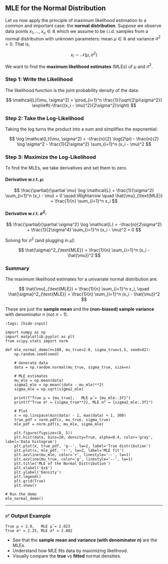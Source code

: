 ## MLE for the Normal Distribution

Let us now apply the principle of maximum likelihood estimation to a common and important case: the **normal distribution**. Suppose we observe data points $x_1, \dots, x_n \in \mathbb{R}$ which we assume to be i.i.d. samples from a normal distribution with unknown parameters: mean $\mu \in \mathbb{R}$ and variance $\sigma^2 > 0$. That is,

$$
x_i \sim \mathcal{N}(\mu, \sigma^2)
$$

We want to find the **maximum likelihood estimates** (MLEs) of $\mu$ and $\sigma^2$.

### Step 1: Write the Likelihood

The likelihood function is the joint probability density of the data:

$$
\mathcal{L}(\mu, \sigma^2) = \prod_{i=1}^n \frac{1}{\sqrt{2\pi\sigma^2}} \exp\left(-\frac{(x_i - \mu)^2}{2\sigma^2}\right)
$$

### Step 2: Take the Log-Likelihood

Taking the log turns the product into a sum and simplifies the exponential:

$$
\log \mathcal{L}(\mu, \sigma^2)
= -\frac{n}{2} \log(2\pi) - \frac{n}{2} \log \sigma^2 - \frac{1}{2\sigma^2} \sum_{i=1}^n (x_i - \mu)^2
$$

### Step 3: Maximize the Log-Likelihood

To find the MLEs, we take derivatives and set them to zero.

#### Derivative w\.r.t. $\mu$:

$$
\frac{\partial}{\partial \mu} \log \mathcal{L} = \frac{1}{\sigma^2} \sum_{i=1}^n (x_i - \mu) = 0
\quad \Rightarrow \quad
\hat{\mu}_{\text{MLE}} = \frac{1}{n} \sum_{i=1}^n x_i
$$

#### Derivative w\.r.t. $\sigma^2$:

$$
\frac{\partial}{\partial \sigma^2} \log \mathcal{L} = -\frac{n}{2\sigma^2} + \frac{1}{2\sigma^4} \sum_{i=1}^n (x_i - \mu)^2 = 0
$$

Solving for $\sigma^2$ (and plugging in $\hat{\mu}$):

$$
\hat{\sigma}^2_{\text{MLE}} = \frac{1}{n} \sum_{i=1}^n (x_i - \hat{\mu})^2
$$

### Summary

The maximum likelihood estimates for a univariate normal distribution are:

$$
\hat{\mu}_{\text{MLE}} = \frac{1}{n} \sum_{i=1}^n x_i, \quad
\hat{\sigma}^2_{\text{MLE}} = \frac{1}{n} \sum_{i=1}^n (x_i - \hat{\mu})^2
$$

These are just the **sample mean** and the **(non-biased) sample variance** with denominator $n$ (not $n-1$).


```{code-cell} ipython3
:tags: [hide-input]

import numpy as np
import matplotlib.pyplot as plt
from scipy.stats import norm

def mle_normal_demo(n=100, mu_true=2.0, sigma_true=1.5, seed=42):
    np.random.seed(seed)
    
    # Generate data
    data = np.random.normal(mu_true, sigma_true, size=n)
    
    # MLE estimates
    mu_mle = np.mean(data)
    sigma2_mle = np.mean((data - mu_mle)**2)
    sigma_mle = np.sqrt(sigma2_mle)
    
    print(f"True μ = {mu_true},   MLE μ̂ = {mu_mle:.3f}")
    print(f"True σ² = {sigma_true**2}, MLE σ̂² = {sigma2_mle:.3f}")
    
    # Plot
    x = np.linspace(min(data) - 1, max(data) + 1, 300)
    true_pdf = norm.pdf(x, mu_true, sigma_true)
    mle_pdf = norm.pdf(x, mu_mle, sigma_mle)
    
    plt.figure(figsize=(8, 5))
    plt.hist(data, bins=20, density=True, alpha=0.4, color='gray', label='Data histogram')
    plt.plot(x, true_pdf, 'g--', lw=2, label='True distribution')
    plt.plot(x, mle_pdf, 'r-', lw=2, label='MLE fit')
    plt.axvline(mu_mle, color='r', linestyle='--', lw=1)
    plt.axvline(mu_true, color='g', linestyle='--', lw=1)
    plt.title('MLE of the Normal Distribution')
    plt.xlabel('$x$')
    plt.ylabel('Density')
    plt.legend()
    plt.grid(True)
    plt.show()

# Run the demo
mle_normal_demo()
```

---

### ✅ Output Example

```
True μ = 2.0,   MLE μ̂ = 2.023
True σ² = 2.25, MLE σ̂² = 2.082
```


* See that the **sample mean and variance (with denominator $n$)** are the MLEs.
* Understand how MLE fits data by maximizing likelihood.
* Visually compare the **true** vs **fitted** normal densities.
